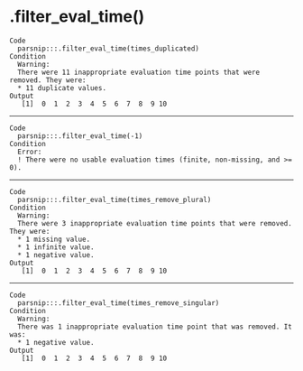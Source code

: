 # .filter_eval_time()

    Code
      parsnip:::.filter_eval_time(times_duplicated)
    Condition
      Warning:
      There were 11 inappropriate evaluation time points that were removed. They were:
      * 11 duplicate values.
    Output
       [1]  0  1  2  3  4  5  6  7  8  9 10

---

    Code
      parsnip:::.filter_eval_time(-1)
    Condition
      Error:
      ! There were no usable evaluation times (finite, non-missing, and >= 0).

---

    Code
      parsnip:::.filter_eval_time(times_remove_plural)
    Condition
      Warning:
      There were 3 inappropriate evaluation time points that were removed. They were:
      * 1 missing value.
      * 1 infinite value.
      * 1 negative value.
    Output
       [1]  0  1  2  3  4  5  6  7  8  9 10

---

    Code
      parsnip:::.filter_eval_time(times_remove_singular)
    Condition
      Warning:
      There was 1 inappropriate evaluation time point that was removed. It was:
      * 1 negative value.
    Output
       [1]  0  1  2  3  4  5  6  7  8  9 10

